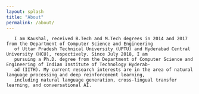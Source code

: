 ```yaml
---
layout: splash
title: "About"
permalink: /about/
---
```

       I am Kaushal, received B.Tech and M.Tech degrees in 2014 and 2017 from the Department of Computer Science and Engineering
       of Uttar Pradesh Technical University (UPTU) and Hyderabad Central University (HCU), respectively. Since July 2018, I am
       pursuing a Ph.D. degree from the Department of Computer Science and Engineering of Indian Institute of Technology Hyderab-
       ad (IITH). My current research interests are in the area of natural language processing and deep reinforcement learning, 
       including natural language generation, cross-lingual transfer learning, and conversational AI.
